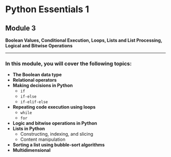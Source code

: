 # Python Essentials 1

## Module 3  
**Boolean Values, Conditional Execution, Loops, Lists and List Processing, Logical and Bitwise Operations**

---

### In this module, you will cover the following topics:

- **The Boolean data type**
- **Relational operators**
- **Making decisions in Python**
  - `if`
  - `if-else`
  - `if-elif-else`
- **Repeating code execution using loops**
  - `while`
  - `for`
- **Logic and bitwise operations in Python**
- **Lists in Python**
  - Constructing, indexing, and slicing
  - Content manipulation
- **Sorting a list using bubble-sort algorithms**
- **Multidimensional**